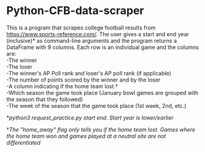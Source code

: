 # Python-CFB-data-scraper
This is a program that scrapes college football results from https://www.sports-reference.com/. The user gives a start and end year (inclusive)\* as command-line arguments and the program returns a DataFrame with 9 columns. Each row is an individual game and the columns are:  
-The winner  
-The loser  
-The winner's AP Poll rank and loser's AP poll rank (if applicable)  
-The number of points scored by the winner and by the loser  
-A column indicating if the home team lost.†  
-Which season the game took place (January bowl games are grouped with the season that they followed)  
-The week of the season that the game took place (1st week, 2nd, etc.)  

\**python3 request_practice.py start end. Start year is lower/earlier*

†*The "home_away" flag only tells you if the home team lost. Games where the home team won and games played at a neutral site are not differentiated*
